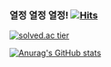 ### 열정 열정 열정! [![Hits](https://hits.seeyoufarm.com/api/count/incr/badge.svg?url=https%3A%2F%2Fgithub.com%2FJoongSeokD&count_bg=%2379C83D&title_bg=%23555555&icon=&icon_color=%23E7E7E7&title=hits&edge_flat=false)](https://hits.seeyoufarm.com)

[![solved.ac tier](http://mazassumnida.wtf/api/generate_badge?boj=devmiddlestone)](https://solved.ac/devmiddlestone)

[![Anurag's GitHub stats](https://github-readme-stats.vercel.app/api?username=JoongSeokD)](https://github.com/anuraghazra/github-readme-stats)

<!--
**JoongSeokD/JoongSeokD** is a ✨ _special_ ✨ repository because its `README.md` (this file) appears on your GitHub profile.

Here are some ideas to get you started:

- 🔭 I’m currently working on ...
- 🌱 I’m currently learning ...
- 👯 I’m looking to collaborate on ...
- 🤔 I’m looking for help with ...
- 💬 Ask me about ...
- 📫 How to reach me: ...
- 😄 Pronouns: ...
- ⚡ Fun fact: ...
-->
